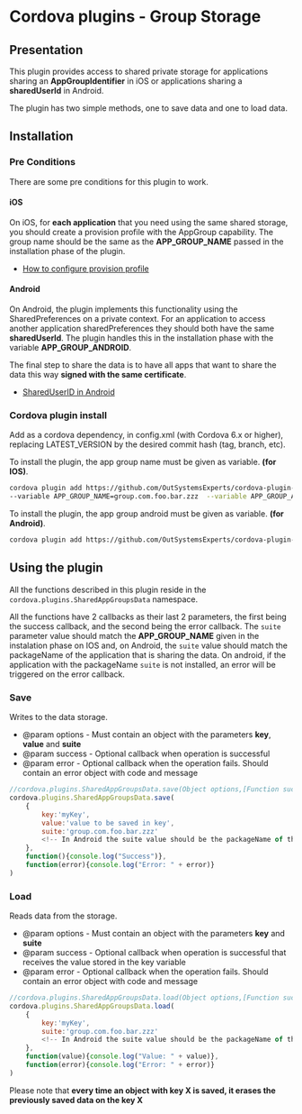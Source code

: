 # Cordova plugins - Group Storage
## Presentation

This plugin provides access to shared private storage for applications sharing an **AppGroupIdentifier** in iOS or applications sharing a **sharedUserId** in Android.

The plugin has two simple methods, one to save data and one to load data.

## Installation
### Pre Conditions
There are some pre conditions for this plugin to work.

#### iOS
On iOS, for **each application** that you need using the same shared storage, you should create a provision profile with the AppGroup capability. The group name should be the same as the **APP_GROUP_NAME** passed in the installation phase of the plugin.
* [How to configure provision profile](https://www.atomicbird.com/blog/sharing-with-app-extensions)

#### Android
On Android, the plugin implements this functionality using the SharedPreferences on a private context. For an application to access another application sharedPreferences they should both have the same **sharedUserId**. The plugin handles this in the installation phase with the variable **APP_GROUP_ANDROID**.

The final step to share the data is to have all apps that want to share the data this way **signed with the same certificate**.
* [SharedUserID in Android](https://androidcreativity.wordpress.com/2018/07/25/two-android-applications-with-the-same-user-id-linux-user-id)

### Cordova plugin install
Add as a cordova dependency, in config.xml (with Cordova 6.x or higher), replacing LATEST_VERSION by the desired commit hash (tag, branch, etc).

To install the plugin, the app group name must be given as variable. **(for IOS)**.

```bash
cordova plugin add https://github.com/OutSystemsExperts/cordova-plugin-appgroups-data.git#LATEST_VERSION
--variable APP_GROUP_NAME=group.com.foo.bar.zzz  --variable APP_GROUP_ANDROID=group.com.foo.bar.zzz
```

To install the plugin, the app group android must be given as variable. **(for Android)**.

```bash
cordova plugin add https://github.com/OutSystemsExperts/cordova-plugin-appgroups-data.git#LATEST_VERSION --variable APP_GROUP_ANDROID=group.com.foo.bar.zzz
```


## Using the plugin ##

All the functions described in this plugin reside in the `cordova.plugins.SharedAppGroupsData` namespace.

All the functions have 2 callbacks as their last 2 parameters, the first being the success callback, and the second being the error callback.
The `suite` parameter value should match the **APP_GROUP_NAME** given in the instalation phase on IOS and, on Android, the `suite` value should match the packageName of the application that is sharing the data. On android, if the application with the packageName `suite` is not installed, an error will be triggered on the error callback.

### Save
Writes to the data storage.
* @param options - Must contain an object with the parameters **key**, **value** and **suite**
* @param success - Optional callback when operation is successful
* @param error - Optional callback when the operation fails. Should contain an error object with code and message

```javascript
//cordova.plugins.SharedAppGroupsData.save(Object options,[Function success],[Function error])
cordova.plugins.SharedAppGroupsData.save(
    { 
        key:'myKey',
        value:'value to be saved in key',
        suite:'group.com.foo.bar.zzz'
        <!-- In Android the suite value should be the packageName of the application storing the data -->
    },
    function(){console.log("Success")},
    function(error){console.log("Error: " + error)}
)
```

### Load
Reads data from the storage.
* @param options - Must contain an object with the parameters **key** and **suite**
* @param success - Optional callback when operation is successful that receives the value stored in the key variable
* @param error - Optional callback when the operation fails. Should contain an error object with code and message

```javascript
//cordova.plugins.SharedAppGroupsData.load(Object options,[Function success],[Function error])
cordova.plugins.SharedAppGroupsData.load(
    { 
        key:'myKey',
        suite:'group.com.foo.bar.zzz'
        <!-- In Android the suite value should be the packageName of the application storing the data -->
    },
    function(value){console.log("Value: " + value)},
    function(error){console.log("Error: " + error)}
)
```

Please note that **every time an object with key X is saved, it erases the previously saved data on the key X**
